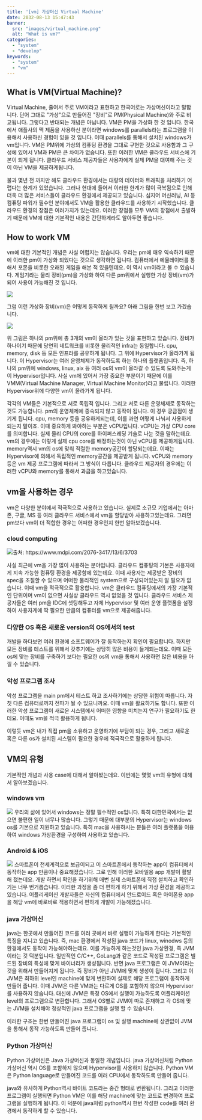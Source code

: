 ```yaml
---
title: '[vm] 가상머신 Virtual Machine'
date: 2032-08-13 15:47:43
banner:
  src: "images/virtual_machine.png"
  alt: "What is vm?"
categories:
  - "system"
  - "develop"
keywords:
  - "system"
  - "vm"
---
```


## What is VM(Virtual Machine)?
Virtual Machine, 줄여서 주로 VM이라고 표현하고 한국어로는 가상머신이라고 말합니다. 단어 그대로 "가상"으로 만들어진 "장비"로 PM(Physical Machine)와 주로 비교됩니다. 그렇다고 반대되는 개념은 아닙니다.
VM은 PM을 가상화 한 것 입니다. 한국에서 애플사의 맥 제품을 사용하신 분이라면 windows를 parallels라는 프로그램을 이용해서 사용하신 경험이 있을 것 입니다.
이때 parallels를 통해서 설치된 windows가 vm입니다. VM은 PM위에 가상의 컴퓨팅 환경을 그대로 구현한 것으로 사용함과 그 구성에 있어서 VM과 PM은 큰 차이가 없습니다.
또한 이러한 VM은 클라우드 서비스에 기본이 되게 됩니다. 클라우드 서비스 제공자들은 사용자에게 실제 PM을 대여해 주는 것이 아닌 VM을 제공하게됩니다.

불과 몇년 전 까지만 해도 클라우드 환경에서는 대량의 데이터와 트래픽을 처리하기 어렵다는 한계가 있었습니다. 그러나 현대에 들어서 이러한 한계가 많이 극복됨으로 인해 더욱 더 많은 서비스들이 클라우드 환경에서 제공되고 있습니다.
심지어 머신러닝, AI 등 컴퓨팅 파워가 필수인 분야에서도 VM을 활용한 클라우드를 사용하기 시작했습니다. 클라우드 환경의 장점은 여러가지가 있는데요. 이러한 장점들 모두 VM의 장점에서 출발하기 때문에 VM에 대한 기본적인 내용은 간단하게라도 알아두면 좋습니다.

## How to work VM
vm에 대한 기본적인 개념은 사실 어렵지는 않습니다. 우리는 pm에 매우 익숙하기 때문에 이러한 pm이 가상화 되었다는 것으로 생각하면 됩니다. 컴퓨터에서 에뮬레이터를 통해서 포몬을 비롯한 오래된 게임을 해본 적 있을텐데요. 이 역시 vm이라고 볼 수 있습니다.
게임기라는 물리 장비(pm)을 가상화 하여 다른 pm위에서 실행한 가상 장비(vm)가 되어 사용이 가능해진 것 입니다.

![](images/emulator.png)

그럼 이런 가상화 장비(vm)은 어떻게 동작하게 될까요? 아래 그림을 한번 보고 가겠습니다.

![](images/container-vm-whatcontainer.png)

위 그림은 하나의 pm위에 총 3개의 vm이 올라가 있는 것을 표현하고 있습니다. 장비가 하나이기 때문에 당연히 네트워크를 비롯한 물리적인 infra는 동일합니다. cpu, memory, disk 등 모든 인프라를 공유하게 됩니다.
그 위에 Hypervisor가 올라가게 됩니다. 이 Hypervisor는 여러 운영체제가 동작하도록 하는 하나의 플랫폼입니다. 즉, 하나의 pm위에 windows, linux, aix 등 여러 os의 vm이 올라갈 수 있도록 도와주는게 이 Hypervisor입니다.
사실 vm에 있어서 가장 중요한 부분이기 때문에 이를 VMM(Virtual Machine Manager, Virtual Machine Monitor)라고 불립니다. 이러한 Hypervisor위에 다양한 vm이 올라가게 됩니다.

각각의 VM들은 기본적으로 서로 독립적 입니다. 그리고 서로 다른 운영체제로 동작하는 것도 가능합니다. pm의 운영체제에 종속되지 않고 동작이 됩니다.
이 경우 궁금점이 생기게 됩니다. cpu, memory 등을 공유하게되는데, 이를 과연 어떻게 나눠서 사용하게 되는지 말이죠. 이때 중요하게 봐야하는 부분은 vCPU입니다. 
vCPU는 가상 CPU core를 의미합니다. 실제 물리 CPU의 core를 하이퍼스레딩 기술로 나눈 것을 말하는데요. vm의 경우에는 이렇게 실제 cpu core를 배정하는것이 아닌 vCPU를 제공하게됩니다.
memory역시 vm의 os에 맞춰 적절한 memory공간이 할당되는데요. 이때는 Hypervisor에 의해서 독립적인 memory공간을 제공받게 됩니다. vCPU와 memory등은 vm 제공 프로그램에 따라서 그 방식이 다릅니다.
클라우드 제공자의 경우에는 이러한 vCPU와 memory를 통해서 과금을 하고있습니다.

## vm을 사용하는 경우
vm은 다양한 분야에서 적극적으로 사용하고 있습니다. 실제로 소규모 기업에서는 아마존, 구글, MS 등 여러 클라우드 서비스에서 vm을 할당받아 사용하고있는데요. 그러면 pm보다 vm이 더 적합한 경우는 어떠한 경우인지 한번 알아보겠습니다.

### cloud computing
![](images/cloud_computing_vm.png "출처: https://www.mdpi.com/2076-3417/13/6/3703")

사실 최근에 vm을 가장 많이 사용하는 분야입니다. 클라우드 컴퓨팅의 기본은 사용자에게 지속 가능한 컴퓨팅 환경을 제공함에 있는데요. 이때 사용자는 제공받은 장비의 spec을 조절할 수 있으며 어떠한 물리적인 system으로 구성되어있는지 알 필요가 없습니다.
이때 vm을 적극적으로 활용합니다. vm은 클라우드 컴퓨팅에서의 가장 기본적인 단위이며 vm이 없으면 사실상 클라우드 역시 없었을 것 입니다. 
클라우드 서비스 제공자들은 여러 pm을 IDC에 셋팅해두고 자체 Hypervisor 및 여러 운영 플랫폼을 설정하여 사용자게에 딱 필요한 만큼의 컴퓨터를 vm으로 제공해줍니다.

### 다양한 OS 혹은 새로운 version의 OS에서의 test
개발을 하다보면 여러 환경에 소프트웨어가 잘 동작하는지 확인이 필요합니다. 하지만 모든 장비를 테스트를 위해서 갖추기에는 상당히 많은 비용이 들게되는데요. 이때 모든 os에 맞는 장비를 구축하기 보다는 필요한 os의 vm을 통해서 사용하면 많은 비용을 아낄 수 있습니다.

### 악성 프로그램 조사
악성 프로그램을 main pm에서 테스트 하고 조사하기에는 상당한 위험이 따릅니다. 자칫 다른 컴퓨터로까지 전파가 될 수 있으니까요. 이때 vm을 활요하기도 합니다. 또한 이러한 악성 프로그램이 새로운 시스템에서 어떠한 영향을 미치는지 연구가 필요하기도 한데요. 이때도 vm을 적극 활용하게 됩니다.


이렇듯 vm은 내가 직접 pm을 소유하고 운영하기에 부담이 되는 경우, 그리고 새로운 혹은 다른 os가 설치된 시스템이 필요한 경우에 적극적으로 활용하게 됩니다.


## VM의 유형
기본적인 개념과 사용 case에 대해서 알아봤는데요. 이번에는 몇몇 vm의 유형에 대해서 알아보겠습니다.

### windows vm
![](images/windows.png)
우리의 삶에 있어서 windows는 정말 필수적인 os입니다. 특히 대한민국에서는 없으면 불편한 일이 너무나 많습니다. 그렇기 때문에 대부분의 Hypervisor는 windows os를 기본으로 지원하고 있습니다.
특히 mac을 사용하시는 분들은 여러 플랫폼을 이용하여 windows 가상환경을 구성하여 사용하고 있습니다.

### Android & iOS
![](images/android_ios.png)
스마트폰이 전세계적으로 보급이되고 이 스마트폰에서 동작하는 app이 컴퓨터에서 동작하는 app 만큼이나 중요해졌습니다. 그로 인해 이러한 모바일용 app 개발이 활발해 졌는데요. 개발 하면서 확인을 하기위해 매번 실제 스마트폰에 직접 설치하고 확인하기는 너무 번거롭습니다.
이러한 과정을 좀 더 편하게 하기 위해서 가상 환경을 제공하고있습니다. 어플리케이션 개발자들은 자신의 컴퓨터에서 안드로이드 혹은 아이폰용 app을 해당 vm에 바로바로 적용하면서 편하게 개발이 가능해졌습니다.

### java 가상머신
java는 한곳에서 만들어진 코드를 여러 곳에서 바로 실행이 가능하게 한다는 기본적인 특징을 지니고 있습니다. 즉, mac 환경에서 작성된 java 코드가 linux, winodws 등의 환경에서도 동작이 가능해야하는데요. 이를 가능하게 하는것인 java 가상환경, 즉 JVM이라는 것 덕분입니다.
일반적인 C/C++, GoLang과 같은 코드로 작성된 프로그램은 빌드된 장비의 특성에 맞게 바이너리가 생성됩니다. 반면 java 프로그램은 이 JVM이라는 것을 위해서 만들어지게 됩니다. 즉 장비가 아닌 JVM에 맞게 생성이 됩니다.
그리고 이 JVM은 최하위 level인 machine에 맞게 변환하여 실제로 해당 프로그램이 동작하게 만들어 줍니다. 이때 JVM은 다른 VM과는 다르게 OS를 포함하지 않으며 Hypervisor를 사용하지 않습니다. 대신에 JVM은 특정 OS에서 실행이 가능하도록 어플리케이션 level의 프로그램으로 변환합니다.
그래서 OS별로 JVM이 따로 존재하고 각 OS에 맞는 JVM을 설치해야 정상적인 java 프로그램을 실행 할 수 있습니다.

이러한 구조는 한번 만들어진 java 프로그램이 os 및 실행 machine에 상관없이 JVM을 통해서 동작 가능하도록 만들어 줍니다.

### Python 가상머신
Python 가상머신은 Java 가상머신과 동일한 개념입니다. java 가상머신처럼 Python 가상머신 역시 OS를 포함하지 않으며 Hypervisor를 사용하지 않습니다.
Python VM은 Python language로 만들어진 코드를 여러 CPU에서 동작하도록 만들어 줍니다.

java와 유사하게 Python역시 바이트 코드라는 중간 형태로 변환됩니다. 그리고 이러한 프로그램이 실행되면 Python VM은 이를 해당 machine에 맞는 코드로 변경하여 프로그램을 실행하게 됩니다.
이 덕분에 java처럼 python역시 한번 작성한 code를 여러 환경에서 동작하게 할 수 있습니다.
